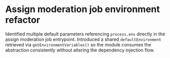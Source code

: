 # Assign moderation job environment refactor

Identified multiple default parameters referencing `process.env` directly in the assign moderation job entrypoint. Introduced a shared `defaultEnvironment` retrieved via `getEnvironmentVariables()` so the module consumes the abstraction consistently without altering the dependency injection flow.
